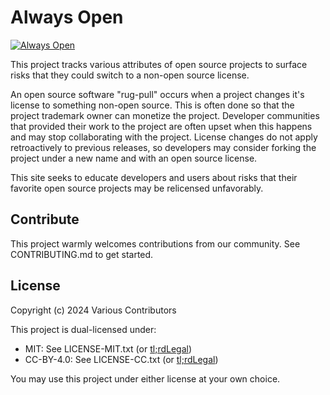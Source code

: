 # Always Open

[![Always Open](https://always-open.alexsci.com/projects/alwaysopen/index.svg)](https://always-open.alexsci.com/projects/alwaysopen/)

This project tracks various attributes of open source projects to surface risks that they could switch to a non-open source license.

An open source software "rug-pull" occurs when a project changes it's license to something non-open source. This is often done so that the project trademark owner can monetize the project. Developer communities that provided their work to the project are often upset when this happens and may stop collaborating with the project. License changes do not apply retroactively to previous releases, so developers may consider forking the project under a new name and with an open source license.

This site seeks to educate developers and users about risks that their favorite open source projects may be relicensed unfavorably.


## Contribute

This project warmly welcomes contributions from our community.
See CONTRIBUTING.md to get started.


## License

Copyright (c) 2024 Various Contributors

This project is dual-licensed under:
* MIT: See LICENSE-MIT.txt (or [tl;rdLegal](https://www.tldrlegal.com/license/mit-license))
* CC-BY-4.0: See LICENSE-CC.txt (or [tl;rdLegal](https://www.tldrlegal.com/license/creative-commons-attribution-4-0-international-cc-by-4))

You may use this project under either license at your own choice.

